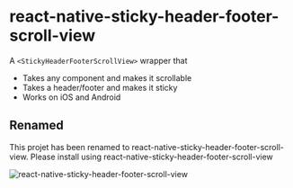 # react-native-sticky-header-footer-scroll-view
A `<StickyHeaderFooterScrollView>` wrapper that

- Takes any component and makes it scrollable
- Takes a header/footer and makes it sticky
- Works on iOS and Android

## Renamed
This projet has been renamed to react-native-sticky-header-footer-scroll-view. Please install using react-native-sticky-header-footer-scroll-view

![react-native-sticky-header-footer-scroll-view](https://github.com/roycclu/react-native-sticky-header-footer-scroll-view)
